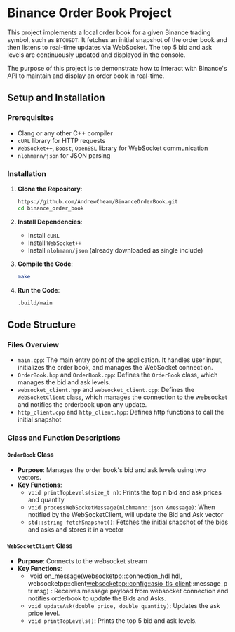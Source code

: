 # Binance Order Book Project

This project implements a local order book for a given Binance trading symbol, such as `BTCUSDT`. It fetches an initial snapshot of the order book and then listens to real-time updates via WebSocket. The top 5 bid and ask levels are continuously updated and displayed in the console.

The purpose of this project is to demonstrate how to interact with Binance's API to maintain and display an order book in real-time.

## Setup and Installation

### Prerequisites

- Clang or any other C++ compiler
- `cURL` library for HTTP requests
- `WebSocket++`, `Boost`, `OpenSSL` library for WebSocket communication
- `nlohmann/json` for JSON parsing

### Installation

1. **Clone the Repository**:

   ```sh
   https://github.com/AndrewCheam/BinanceOrderBook.git
   cd binance_order_book
   ```

2. **Install Dependencies**:

   - Install `cURL`
   - Install `WebSocket++`
   - Install `nlohmann/json` (already downloaded as single include)

3. **Compile the Code**:
   ```sh
   make
   ```
4. **Run the Code**:
   ```sh
   .build/main
   ```

## Code Structure

### Files Overview

- `main.cpp`: The main entry point of the application. It handles user input, initializes the order book, and manages the WebSocket connection.
- `OrderBook.hpp` and `OrderBook.cpp`: Defines the `OrderBook` class, which manages the bid and ask levels.
- `websocket_client.hpp` and `websocket_client.cpp`: Defines the `WebSocketClient` class, which manages the connection to the websocket and notifies the orderbook upon any update.
- `http_client.cpp` and `http_client.hpp`: Defines http functions to call the initial snapshot

### Class and Function Descriptions

#### `OrderBook` Class

- **Purpose**: Manages the order book's bid and ask levels using two vectors.
- **Key Functions**:
  - `void printTopLevels(size_t n)`: Prints the top n bid and ask prices and quantity
  - `void processWebSocketMessage(nlohmann::json &message)`: When notified by the WebSocketClient, will update the Bid and Ask vector
  - `std::string fetchSnapshot()`: Fetches the initial snapshot of the bids and asks and stores it in a vector

#### `WebSocketClient` Class

- **Purpose**: Connects to the websocket stream
- **Key Functions**:
  - `void on_message(websocketpp::connection_hdl hdl, websocketpp::client<websocketpp::config::asio_tls_client>::message_ptr msg) : Receives message payload from websocket connection and notifies orderbook to update the Bids and Asks.
  - `void updateAsk(double price, double quantity)`: Updates the ask price level.
  - `void printTopLevels()`: Prints the top 5 bid and ask levels.
